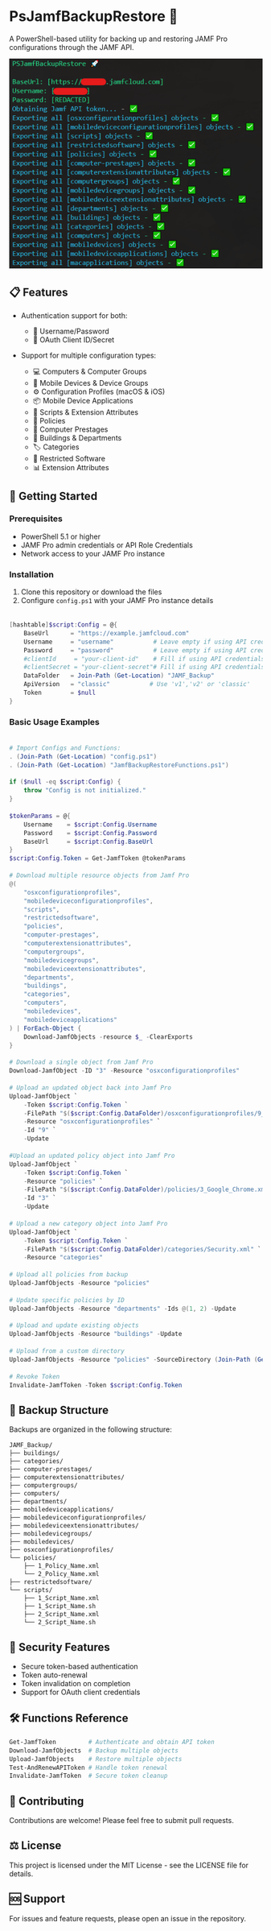 # PsJamfBackupRestore 🚀

A PowerShell-based utility for backing up and restoring JAMF Pro configurations through the JAMF API.

![PowerShellOutputExample](https://raw.githubusercontent.com/jorgeasaurus/PsJamfBackupRestore/refs/heads/main/Output.png)

## 📋 Features

- Authentication support for both:
  - 🔑 Username/Password
  - 🎫 OAuth Client ID/Secret

- Support for multiple configuration types:
  - 💻 Computers & Computer Groups
  - 📱 Mobile Devices & Device Groups
  - ⚙️ Configuration Profiles (macOS & iOS)
  - 📦 Mobile Device Applications
  - 🔧 Scripts & Extension Attributes
  - 🎯 Policies
  - 🔄 Computer Prestages
  - 🏢 Buildings & Departments
  - 🏷️ Categories
  - 🚫 Restricted Software
  - 📊 Extension Attributes

## 🚀 Getting Started

### Prerequisites

- PowerShell 5.1 or higher
- JAMF Pro admin credentials or API Role Credentials
- Network access to your JAMF Pro instance

### Installation

1. Clone this repository or download the files
2. Configure `config.ps1` with your JAMF Pro instance details

```powershell

[hashtable]$script:Config = @{
    BaseUrl      = "https://example.jamfcloud.com"
    Username     = "username"           # Leave empty if using API credentials
    Password     = "password"           # Leave empty if using API credentials
    #clientId     = "your-client-id"    # Fill if using API credentials
    #clientSecret = "your-client-secret"# Fill if using API credentials
    DataFolder   = Join-Path (Get-Location) "JAMF_Backup"
    ApiVersion   = "classic"           # Use 'v1','v2' or 'classic'
    Token        = $null
}

```
### Basic Usage Examples

```powershell

# Import Configs and Functions: 
. (Join-Path (Get-Location) "config.ps1")
. (Join-Path (Get-Location) "JamfBackupRestoreFunctions.ps1")

if ($null -eq $script:Config) {
    throw "Config is not initialized."
}

$tokenParams = @{
    Username    = $script:Config.Username
    Password    = $script:Config.Password
    BaseUrl     = $script:Config.BaseUrl
}
$script:Config.Token = Get-JamfToken @tokenParams

# Download multiple resource objects from Jamf Pro
@(
    "osxconfigurationprofiles",
    "mobiledeviceconfigurationprofiles",
    "scripts",
    "restrictedsoftware", 
    "policies", 
    "computer-prestages", 
    "computerextensionattributes",
    "computergroups",
    "mobiledevicegroups", 
    "mobiledeviceextensionattributes", 
    "departments",
    "buildings",
    "categories",
    "computers",
    "mobiledevices",
    "mobiledeviceapplications"
) | ForEach-Object {
    Download-JamfObjects -resource $_ -ClearExports
}

# Download a single object from Jamf Pro
Download-JamfObject -ID "3" -Resource "osxconfigurationprofiles"

# Upload an updated object back into Jamf Pro
Upload-JamfObject `
    -Token $script:Config.Token `
    -FilePath "$($script:Config.DataFolder)/osxconfigurationprofiles/9_Browser_Profile_Settings.xml" `
    -Resource "osxconfigurationprofiles" `
    -Id "9" `
    -Update

#Upload an updated policy object into Jamf Pro 
Upload-JamfObject `
    -Token $script:Config.Token `
    -Resource "policies" `
    -FilePath "$($script:Config.DataFolder)/policies/3_Google_Chrome.xml" `
    -Id "3" `
    -Update

# Upload a new category object into Jamf Pro 
Upload-JamfObject `
    -Token $script:Config.Token `
    -FilePath "$($script:Config.DataFolder)/categories/Security.xml" `
    -Resource "categories"

# Upload all policies from backup
Upload-JamfObjects -Resource "policies"

# Update specific policies by ID
Upload-JamfObjects -Resource "departments" -Ids @(1, 2) -Update

# Upload and update existing objects
Upload-JamfObjects -Resource "buildings" -Update

# Upload from a custom directory
Upload-JamfObjects -Resource "policies" -SourceDirectory (Join-Path (Get-Location) "CustomBackup/policies")

# Revoke Token
Invalidate-JamfToken -Token $script:Config.Token
```

## 📁 Backup Structure

Backups are organized in the following structure:
```
JAMF_Backup/
├── buildings/
├── categories/
├── computer-prestages/
├── computerextensionattributes/
├── computergroups/
├── computers/
├── departments/
├── mobiledeviceapplications/
├── mobiledeviceconfigurationprofiles/
├── mobiledeviceextensionattributes/
├── mobiledevicegroups/
├── mobiledevices/
├── osxconfigurationprofiles/
└── policies/
    ├── 1_Policy_Name.xml
    └── 2_Policy_Name.xml
├── restrictedsoftware/
└── scripts/
    ├── 1_Script_Name.xml
    ├── 1_Script_Name.sh
    ├── 2_Script_Name.xml
    └── 2_Script_Name.sh
```

## 🔐 Security Features

- Secure token-based authentication
- Token auto-renewal
- Token invalidation on completion
- Support for OAuth client credentials

## 🛠️ Functions Reference

```powershell
Get-JamfToken         # Authenticate and obtain API token
Download-JamfObjects  # Backup multiple objects
Upload-JamfObjects    # Restore multiple objects
Test-AndRenewAPIToken # Handle token renewal
Invalidate-JamfToken  # Secure token cleanup
```

## 📝 Contributing

Contributions are welcome! Please feel free to submit pull requests.

## ⚖️ License

This project is licensed under the MIT License - see the LICENSE file for details.

## 🆘 Support

For issues and feature requests, please open an issue in the repository.